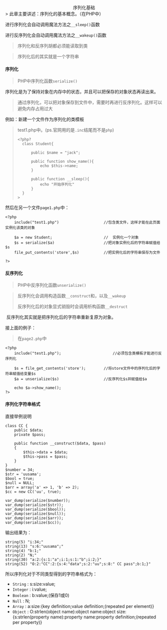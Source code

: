 <center>序列化基础</center>
> 此章主要讲述：序列化的基本概念。（在PHP中）

进行序列化会自动调用魔法方法之`__sleep()`函数

进行反序列化会自动调用魔法方法之`__wakeup()`函数

> 序列化和反序列胡都必须能读取到类

> 序列化后的其实就是一个字符串









#### 序列化

> PHP中序列化函数`serialize()`

序列化是为了保持对象在内存中的状态，并且可以把保存的对象状态再读出来。

> 通过序列化，可以把对象保存到文件中，需要时再进行反序列化。这样可以避免内存占用过大





例如：新建一个文件作为序列化的类模板

> test1.php中。(ps.官网用的是`.inc`结尾而不是`php`)
>
> ```
> <?php?
> 	class Student{
> 	
> 		public $name = "jack";
> 		
> 		public function show_name(){
> 			echo $this->name;
> 		}
> 		
> 		public function __sleep(){
> 			echo "开始序列化"
> 		}
> 	}
> >
> ```



然后在另一个文件`page1.php`中：

```
<?php
	include("test1.php")					//包含类文件，这样才能在此页面实例化该类的对象
	
	$a = new Student;						//	实例化一个对象
	$s = serialize($a)						//把对象实例化后的字符串赋值给$s
	file_put_contents('store',$s)			//把实例化后的字符串保存为文件
	
?>
```





#### 反序列化

> PHP中反序列化函数`unserialize()`

> 反序列化会调用构造函数`__construct`和，以及`__wakeup`
>
> 反序列化后的对象显式销毁时会调用析构函数`__destruct`

​	反序列化其实就是把序列化后的字符串重新复原为对象。



接上面的例子：

> 在`page2.php`中

```
<?php	
	include("test1.php");						//必须包含类模板才能进行反序列化
	
	$s = file_get_contents('store');		//将store文件中的序列化后的字符串赋值给变量$s
	$a = unserialize($s)					//反序列化$s并赋值给$a
	
	echo $a->show_name();
?>
```





#### 序列化字符串格式



直接举例说明

```
class CC {
    public $data;
    private $pass;

    public function __construct($data, $pass)
    {
        $this->data = $data;
        $this->pass = $pass;
    }
}
$number = 34;
$str = 'uusama';
$bool = true;
$null = NULL;
$arr = array('a' => 1, 'b' => 2);
$cc = new CC('uu', true);

var_dump(serialize($number));
var_dump(serialize($str));
var_dump(serialize($bool));
var_dump(serialize($null));
var_dump(serialize($arr));
var_dump(serialize($cc));
```

输出结果为：

```
string(5) "i:34;"
string(13) "s:6:"uusama";"
string(4) "b:1;"
string(2) "N;"
string(30) "a:2:{s:1:"a";i:1;s:1:"b";i:2;}"
string(52) "O:2:"CC":2:{s:4:"data";s:2:"uu";s:8:" CC pass";b:1;}"
```

所以序列化对于不同类型得到的字符串格式为：

- `String` : s:size:value;
- `Integer` : i:value;
- `Boolean` : b:value;(保存1或0)
- `Null` : N;
- `Array` : a:size:{key definition;value definition;(repeated per element)}
- `Object` : O:strlen(object name):object name:object size:{s:strlen(property name):property name:property definition;(repeated per property)}